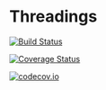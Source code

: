 # Threadings

[![Build Status](https://travis-ci.org/jwscook/Threadings.jl.svg?branch=master)](https://travis-ci.org/jwscook/Threadings.jl)

[![Coverage Status](https://coveralls.io/repos/jwscook/Threadings.jl/badge.svg?branch=master&service=github)](https://coveralls.io/github/jwscook/Threadings.jl?branch=master)

[![codecov.io](http://codecov.io/github/jwscook/Threadings.jl/coverage.svg?branch=master)](http://codecov.io/github/jwscook/Threadings.jl?branch=master)
